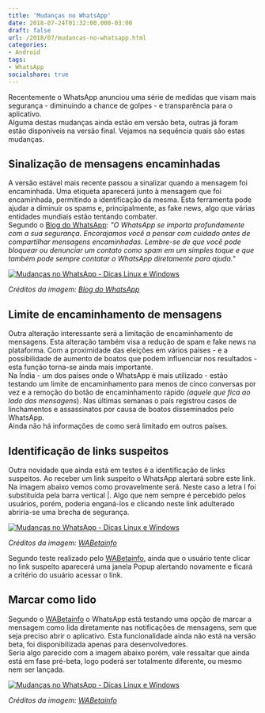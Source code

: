 ```yaml
---
title: 'Mudanças no WhatsApp'
date: 2018-07-24T01:32:00.000-03:00
draft: false
url: /2018/07/mudancas-no-whatsapp.html
categories:
- Android
tags: 
- WhatsApp
socialshare: true
---
```


Recentemente o WhatsApp anunciou uma série de medidas que visam mais segurança - diminuindo a chance de golpes - e transparência para o aplicativo.  
Alguma destas mudanças ainda estão em versão beta, outras já foram estão disponíveis na versão final. Vejamos na sequência quais são estas mudanças. 

<!--more-->

## Sinalização de mensagens encaminhadas

A versão estável mais recente passou a sinalizar quando a mensagem foi encaminhada. Uma etiqueta aparecerá junto à mensagem que foi encaminhada, permitindo a identificação da mesma. Esta ferramenta pode ajudar a diminuir os spams e, principalmente, as fake news, algo que várias entidades mundiais estão tentando combater.  
Segundo o [Blog do WhatsApp](https://blog.whatsapp.com/10000645/Sinalizando-Mensagens-Encaminhadas): _"O WhatsApp se importa profundamente com a sua segurança. Encorajamos você a pensar com cuidado antes de compartilhar mensagens encaminhadas. Lembre-se de que você pode bloquear ou denunciar um contato como spam em um simples toque e que também pode sempre contatar o WhatsApp diretamente para ajuda."_

  

[![Mudanças no WhatsApp - Dicas Linux e Windows](https://1.bp.blogspot.com/-YKkqRI8NsQA/W1aX9nTIIfI/AAAAAAAAItg/iTZ1FdiNNMEAzhpxXc8QR8u_7aXfwxVNgCLcBGAs/s1600/encaminhadas.png "Mudanças no WhatsApp - Dicas Linux e Windows")](https://1.bp.blogspot.com/-YKkqRI8NsQA/W1aX9nTIIfI/AAAAAAAAItg/iTZ1FdiNNMEAzhpxXc8QR8u_7aXfwxVNgCLcBGAs/s1600/encaminhadas.png)

_Créditos da imagem: [Blog do WhatsApp](https://blog.whatsapp.com/img/faq/pt_br/blog/64487031639686.jpeg)_

## Limite de encaminhamento de mensagens

Outra alteração interessante será a limitação de encaminhamento de mensagens. Esta alteração também visa a redução de spam e fake news na plataforma. Com a proximidade das eleições em vários países - e a possibilidade de aumento de boatos que podem influenciar nos resultados - esta função torna-se ainda mais importante.  
Na Índia - um dos países onde o WhatsApp é mais utilizado - estão testando um limite de encaminhamento para menos de cinco conversas por vez e a remoção do botão de encaminhamento rápido _(aquele que fica ao lado das mensagens_). Nas últimas semanas o país registrou casos de linchamentos e assassinatos por causa de boatos disseminados pelo WhatsApp.  
Ainda não há informações de como será limitado em outros países.

  

## Identificação de links suspeitos

Outra novidade que ainda está em testes é a identificação de links suspeitos. Ao receber um link suspeito o WhatsApp alertará sobre este link.  
Na imagem abaixo vemos como provavelmente será. Neste caso a letra I foi substituída pela barra vertical |. Algo que nem sempre é percebido pelos usuários, porém, poderia enganá-los e clicando neste link adulterado abriria-se uma brecha de segurança.

  

[![Mudanças no WhatsApp - Dicas Linux e Windows](https://1.bp.blogspot.com/-gKkC_vr7eyw/W1akfR2K98I/AAAAAAAAIts/wnbgdwjSatUBkCqrg9gcEL91RrxyjqGBgCLcBGAs/s400/suspeitas.png "Mudanças no WhatsApp - Dicas Linux e Windows")](https://1.bp.blogspot.com/-gKkC_vr7eyw/W1akfR2K98I/AAAAAAAAIts/wnbgdwjSatUBkCqrg9gcEL91RrxyjqGBgCLcBGAs/s1600/suspeitas.png)

_Créditos da imagem: [WABetainfo](https://wabetainfo.com/wp-content/uploads/2018/07/SuspiciousLink_ANDROID1.jpg)_

Segundo teste realizado pelo [WABetainfo](https://wabetainfo.com/), ainda que o usuário tente clicar no link suspeito aparecerá uma janela Popup alertando novamente e ficará a critério do usuário acessar o link.

  

## Marcar como lido

Segundo o [WABetainfo](https://wabetainfo.com/whatsapp-beta-for-android-2-18-214-whats-new/) o WhatsApp está testando uma opção de marcar a mensagem como lida diretamente nas notificações de mensagens, sem que seja preciso abrir o aplicativo. Esta funcionalidade ainda não está na versão beta, foi disponibilizada apenas para desenvolvedores.  
Seria algo parecido com a imagem abaixo porém, vale ressaltar que ainda está em fase pré-beta, logo poderá ser totalmente diferente, ou mesmo nem ser lançada.

  

[![Mudanças no WhatsApp - Dicas Linux e Windows](https://2.bp.blogspot.com/-xJrm3HeGXeo/W1ap-UierNI/AAAAAAAAIt4/3DnKdLodeBAx-q2CyUcLaPrArqzkd5gsgCLcBGAs/s400/marcar_como_lido.png "Mudanças no WhatsApp - Dicas Linux e Windows")](https://2.bp.blogspot.com/-xJrm3HeGXeo/W1ap-UierNI/AAAAAAAAIt4/3DnKdLodeBAx-q2CyUcLaPrArqzkd5gsgCLcBGAs/s1600/marcar_como_lido.png)

_Créditos da imagem: [WABetainfo](https://wabetainfo.com/wp-content/uploads/2018/07/WBI_MARKASREAD_ANDROID_F.jpg)_
